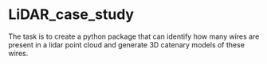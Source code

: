 # LiDAR_case_study
The task is to create a python package that can identify how many wires are present in a lidar point cloud and generate 3D catenary models of these wires.
